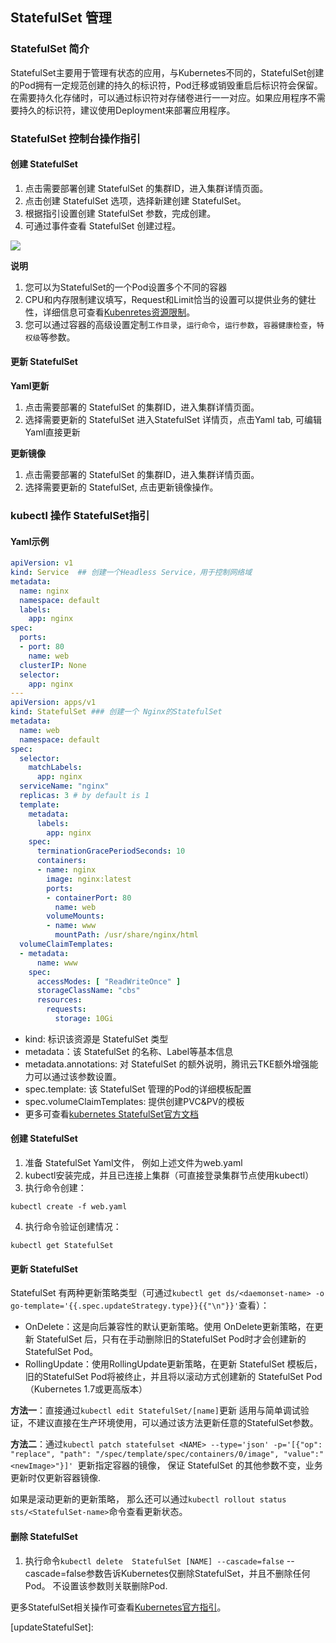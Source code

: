 ## StatefulSet 管理
### StatefulSet 简介
StatefulSet主要用于管理有状态的应用，与Kubernetes不同的，StatefulSet创建的Pod拥有一定规范创建的持久的标识符，Pod迁移或销毁重启后标识符会保留。 在需要持久化存储时，可以通过标识符对存储卷进行一一对应。如果应用程序不需要持久的标识符，建议使用Deployment来部署应用程序。

### StatefulSet 控制台操作指引
#### 创建 StatefulSet
1. 点击需要部署创建 StatefulSet 的集群ID，进入集群详情页面。
2. 点击创建 StatefulSet 选项，选择新建创建 StatefulSet。
3. 根据指引设置创建 StatefulSet 参数，完成创建。
4. 可通过事件查看 StatefulSet 创建过程。

![][createStatefulSet]

**说明**
1. 您可以为StatefulSet的一个Pod设置多个不同的容器
2. CPU和内存限制建议填写，Request和Limit恰当的设置可以提供业务的健壮性，详细信息可查看[Kubenretes资源限制](https://kubernetes.io/docs/concepts/configuration/manage-compute-resources-container/)。
3. 您可以通过容器的高级设置定制`工作目录`，`运行命令`，`运行参数`，`容器健康检查`，`特权级`等参数。


#### 更新 StatefulSet
**Yaml更新**
1. 点击需要部署的 StatefulSet 的集群ID，进入集群详情页面。
2. 选择需要更新的 StatefulSet 进入StatefulSet 详情页，点击Yaml tab, 可编辑Yaml直接更新

**更新镜像**

1. 点击需要部署的 StatefulSet 的集群ID，进入集群详情页面。
2. 选择需要更新的 StatefulSet, 点击更新镜像操作。


### kubectl 操作 StatefulSet指引
#### Yaml示例
```Yaml
apiVersion: v1
kind: Service  ## 创建一个Headless Service，用于控制网络域
metadata:
  name: nginx
  namespace: default
  labels:
    app: nginx
spec:
  ports:
  - port: 80
    name: web
  clusterIP: None
  selector:
    app: nginx
---
apiVersion: apps/v1
kind: StatefulSet ### 创建一个 Nginx的StatefulSet
metadata:
  name: web
  namespace: default
spec:
  selector:
    matchLabels:
      app: nginx
  serviceName: "nginx"
  replicas: 3 # by default is 1
  template:
    metadata:
      labels:
        app: nginx
    spec:
      terminationGracePeriodSeconds: 10
      containers:
      - name: nginx
        image: nginx:latest
        ports:
        - containerPort: 80
          name: web
        volumeMounts:
        - name: www
          mountPath: /usr/share/nginx/html
  volumeClaimTemplates:
  - metadata:
      name: www
    spec:
      accessModes: [ "ReadWriteOnce" ]
      storageClassName: "cbs"
      resources:
        requests:
          storage: 10Gi
```
- kind: 标识该资源是 StatefulSet 类型
- metadata：该 StatefulSet 的名称、Label等基本信息
- metadata.annotations: 对 StatefulSet 的额外说明，腾讯云TKE额外增强能力可以通过该参数设置。
- spec.template:  该 StatefulSet 管理的Pod的详细模板配置
- spec.volumeClaimTemplates: 提供创建PVC&PV的模板
- 更多可查看[kubernetes StatefulSet官方文档](https://kubernetes.io/docs/concepts/workloads/controllers/statefulset/)

#### 创建 StatefulSet
1. 准备 StatefulSet Yaml文件， 例如上述文件为web.yaml
2. kubectl安装完成，并且已连接上集群（可直接登录集群节点使用kubectl）
3. 执行命令创建：
```shell
kubectl create -f web.yaml
```
4. 执行命令验证创建情况：
```shell
kubectl get StatefulSet
```

#### 更新 StatefulSet
StatefulSet 有两种更新策略类型（可通过`kubectl get ds/<daemonset-name> -o go-template='{{.spec.updateStrategy.type}}{{"\n"}}'`查看）：

- OnDelete：这是向后兼容性的默认更新策略。使用 OnDelete更新策略，在更新 StatefulSet 后，只有在手动删除旧的StatefulSet Pod时才会创建新的StatefulSet Pod。
- RollingUpdate：使用RollingUpdate更新策略，在更新 StatefulSet 模板后，旧的StatefulSet Pod将被终止，并且将以滚动方式创建新的 StatefulSet Pod（Kubernetes 1.7或更高版本）



**方法一**：直接通过`kubectl edit StatefulSet/[name]`更新
适用与简单调试验证，不建议直接在生产环境使用，可以通过该方法更新任意的StatefulSet参数。

**方法二**：通过`kubectl patch statefulset <NAME> --type='json' -p='[{"op": "replace", "path": "/spec/template/spec/containers/0/image", "value":"<newImage>"}]'
`更新指定容器的镜像， 保证 StatefulSet 的其他参数不变，业务更新时仅更新容器镜像.

如果是滚动更新的更新策略， 那么还可以通过`kubectl rollout status sts/<StatefulSet-name>`命令查看更新状态。

#### 删除 StatefulSet

1. 执行命令`kubectl delete  StatefulSet [NAME] --cascade=false`
  --cascade=false参数告诉Kubernetes仅删除StatefulSet，并且不删除任何Pod。 不设置该参数则关联删除Pod.


更多StatefulSet相关操作可查看[Kubernetes官方指引](https://kubernetes.io/docs/tutorials/stateful-application/basic-stateful-set/#scaling-a-statefulset)。

[createStatefulSet]:https://main.qcloudimg.com/raw/eabcc20b3b1439970f914fd63c458468.png
[updateStatefulSet]:
